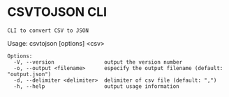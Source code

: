 # CSVTOJSON CLI


`CLI to convert CSV to JSON`

Usage: csvtojson [options] \<csv>


```
Options:
  -V, --version                output the version number
  -o, --output <filename>      especify the output filename (default: "output.json")
  -d, --delimiter <delimiter>  delimiter of csv file (default: ",")
  -h, --help                   output usage information
```